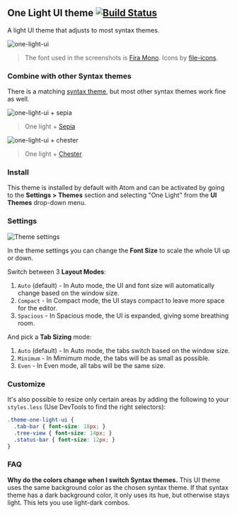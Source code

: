## One Light UI theme [![Build Status](https://travis-ci.org/atom/one-light-ui.svg?branch=master)](https://travis-ci.org/atom/one-light-ui)

A light UI theme that adjusts to most syntax themes.

![one-light-ui](https://cloud.githubusercontent.com/assets/378023/6980108/fb10eec2-da27-11e4-9e52-7f4115044a97.png)

> The font used in the screenshots is [Fira Mono](https://github.com/mozilla/Fira). Icons by [file-icons](https://atom.io/packages/file-icons).

### Combine with other Syntax themes

There is a matching [syntax theme](https://atom.io/themes/one-light-syntax), but most other syntax themes work fine as well.

![one-light-ui + sepia](https://cloud.githubusercontent.com/assets/378023/6980110/fc59aca6-da27-11e4-963c-7ecd8400b2c0.png)
> One light + [Sepia](https://atom.io/themes/sepia-syntax)

![one-light-ui + chester](https://cloud.githubusercontent.com/assets/378023/6980109/fb13e384-da27-11e4-8324-8d8ee2de5ad5.png)
> One light + [Chester](https://atom.io/themes/chester-atom-syntax)

### Install

This theme is installed by default with Atom and can be activated by going to the __Settings > Themes__ section and selecting "One Light" from the __UI Themes__ drop-down menu.

### Settings

![Theme settings](https://cloud.githubusercontent.com/assets/378023/26239674/eee11096-3cb8-11e7-84ce-4e84ab4817ce.png)

In the theme settings you can change the __Font Size__ to scale the whole UI up or down.

Switch between 3 __Layout Modes__:

1. `Auto` (default) - In Auto mode, the UI and font size will automatically change based on the window size.
2. `Compact` - In Compact mode, the UI stays compact to leave more space for the editor.
3. `Spacious` - In Spacious mode, the UI is expanded, giving some breathing room.

And pick a __Tab Sizing__ mode:

1. `Auto` (default) - In Auto mode, the tabs switch based on the window size.
2. `Minimum` - In Mimimum mode, the tabs will be as small as possible.
3. `Even` - In Even mode, all tabs will be the same size.

### Customize

It's also possible to resize only certain areas by adding the following to your `styles.less` (Use DevTools to find the right selectors):

```css
.theme-one-light-ui {
  .tab-bar { font-size: 18px; }
  .tree-view { font-size: 14px; }
  .status-bar { font-size: 12px; }
}
```

### FAQ

__Why do the colors change when I switch Syntax themes.__
This UI theme uses the same background color as the chosen syntax theme. If that syntax theme has a dark background color, it only uses its hue, but otherwise stays light. This lets you use light-dark combos.
